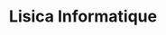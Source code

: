---
title: "Lisica Informatique"
url: /saint-jean-le-blanc/lisica-informatique/
shop: ordinateur
---